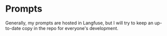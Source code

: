 # Prompts

Generally, my prompts are hosted in Langfuse, but I will try to keep an up-to-date copy in the repo for everyone's development.